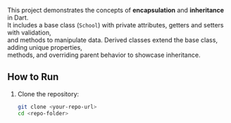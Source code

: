 This project demonstrates the concepts of **encapsulation** and **inheritance** in Dart.  
It includes a base class (`School`) with private attributes, getters and setters with validation,  
and methods to manipulate data. Derived classes extend the base class, adding unique properties,  
methods, and overriding parent behavior to showcase inheritance.

## How to Run
1. Clone the repository:
   ```bash
   git clone <your-repo-url>
   cd <repo-folder>

